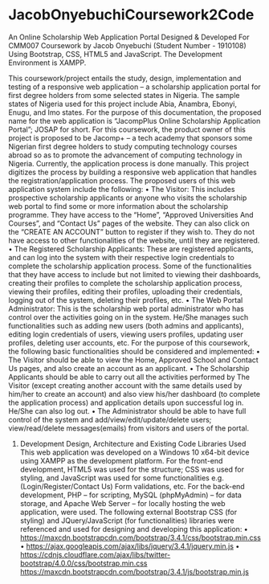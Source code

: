 # JacobOnyebuchiCoursework2Code
An Online Scholarship Web Application Portal Designed &amp; Developed For CMM007 Coursework by Jacob Onyebuchi (Student Number - 1910108) Using Bootstrap, CSS, HTML5 and JavaScript. The Development Environment is XAMPP.

This coursework/project entails the study, design, implementation and testing of a responsive web application – a scholarship application portal for first degree holders from some selected states in Nigeria. The sample states of Nigeria used for this project include Abia, Anambra, Ebonyi, Enugu, and Imo states.
For the purpose of this documentation, the proposed name for the web application is “JacompPlus Online Scholarship Application Portal”; JOSAP for short.
For this coursework, the product owner of this project is proposed to be Jacomp+ – a tech academy that sponsors some Nigerian first degree holders to study computing technology courses abroad so as to promote the advancement of computing technology in Nigeria. Currently, the application process is done manually. This project digitizes the process by building a responsive web application that handles the registration/application process.
The proposed users of this web application system include the following:
•	The Visitor: 
This includes prospective scholarship applicants or anyone who visits the scholarship web portal to find some or more information about the scholarship programme. They have access to the “Home”, “Approved Universities And Courses”, and “Contact Us” pages of the website. They can also click on the “CREATE AN ACCOUNT” button to register if they wish to. They do not have access to other functionalities of the website, until they are registered.
•	The Registered Scholarship Applicants: 
These are registered applicants, and can log into the system with their respective login credentials to complete the scholarship application process. Some of the functionalities that they have access to include but not limited to viewing their dashboards, creating their profiles to complete the scholarship application process, viewing their profiles, editing their profiles, uploading their credentials, logging out of the system, deleting their profiles, etc.
•	The Web Portal Administrator: 
This is the scholarship web portal administrator who has control over the activities going on in the system. He/She manages such functionalities such as adding new users (both admins and applicants), editing login credentials of users, viewing users profiles, updating user profiles, deleting user accounts, etc. 
For the purpose of this coursework, the following basic functionalities should be considered and implemented:
•	The Visitor should be able to view the Home, Approved School and Contact Us pages, and also create an account as an applicant.
•	The Scholarship Applicants should be able to carry out all the activities performed by The Visitor (except creating another account with the same details used by him/her to create an account) and also view his/her dashboard (to complete the application process) and application details upon successful log in. He/She can also log out.
•	The Administrator should be able to have full control of the system and add/view/edit/update/delete users; view/read/delete messages(emails) from visitors and users of the portal.

1.	Development Design, Architecture and Existing Code Libraries Used
This web application was developed on a Windows 10 x64-bit device using XAMPP as the development platform.
For the front-end development, HTML5 was used for the structure; CSS was used for styling, and JavaScript was used for some functionalities e.g. (Login/Register/Contact Us) Form validations, etc.
For the back-end development, PHP – for scripting, MySQL (phpMyAdmin) – for data storage, and Apache Web Server – for locally hosting the web application, were used.
The following external Bootstrap CSS (for styling) and JQuery/JavaScript (for functionalities) libraries were referenced and used for designing and developing this application:
•	https://maxcdn.bootstrapcdn.com/bootstrap/3.4.1/css/bootstrap.min.css  
•	https://ajax.googleapis.com/ajax/libs/jquery/3.4.1/jquery.min.js
•	https://cdnjs.cloudflare.com/ajax/libs/twitter-bootstrap/4.0.0/css/bootstrap.min.css
https://maxcdn.bootstrapcdn.com/bootstrap/3.4.1/js/bootstrap.min.js 

